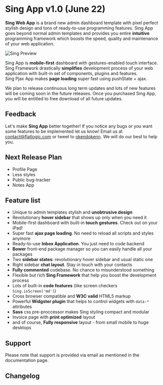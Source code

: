 Sing App v1.0 (June 22)
=========

**Sing Web App** is a brand new admin dashboard template with pixel perfect stylish design and tons of ready-to-use programming
features. Sing App goes beyond normal admin templates and provides you entire **intuitive** programming framework which boosts
the speed, quality and maintenance of your web application.

![Sing Preview](http://demo.okendoken.com/sing/img/sing-preview.png)


Sing App is **mobile-first** dashboard with gestures-enabled touch interface.  
Sing Framework drastically **simplifies** development process of your web application with built-in set of components, plugins and features.  
Sing Pjax App makes **page loading** super fast using pushState + ajax.  

We plan to release continuous long term updates and lots of new features will be coming soon in the future releases. Once you purchased Sing App, you will be entitled to free download of all future updates.

Feedback
-
Let's make **Sing App** better together! If you notice any bugs or you want some features to be implemented let us know!
Email us at [contact@flatlogic.com](mailto:contact@flatlogic.com) or tweet to [okendokenn](https://twitter.com/Okendokenn). We will do our best to help you.


Next Release Plan
-

  - Profile Page
  - Less styles
  - Public bug-tracker
  - Notes App

Feature list
-

  - Unique to admin templates stylish and **unobtrusive design**
  - Revolutionary **hover sidebar** that shows up only when you need it
  - Mobile-first dashboard with built-in **touch gestures**. Check out on your iPad!
  - Super fast **ajax page loading**. No need to reload all scripts and styles anymore
  - Ready-to-use **Inbox Application**. You just need to code backend
  - **Bower** front-end package manager so you can easily handle all your packages
  - Two **sidebar states**: revolutionary hover sidebar and usual static one
  - Right sidebar **chat layout**. Stay in touch with your contacts
  - **Fully commented** codebase. No chance to misunderstood something
  - Flexible but rich **Sing Framework** that help you boost the development process
  - Lots of built-in **code features** (like screen checkers `` Sing.isScreen('md') ``)
  - Cross browser compatible and **W3C valid** HTML5 markup
  - Powerful **Widgster plugin** that helps to control widgets with `` data-* `` attributes
  - **Sass** css pre-proccessor makes Sing styling compact and modular
  - Invoice page with **print optimized** layout
  - and of course, **Fully responsive** layout - from small mobile to huge desktops

Support
-

Please note that support is provided via email as mentioned in the documentation page.

Changelog
-